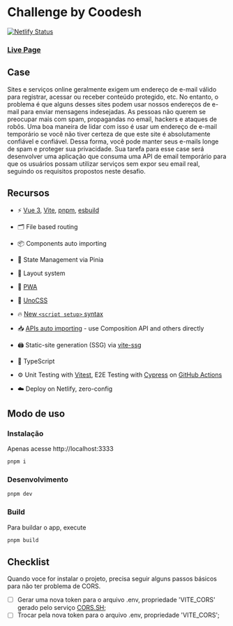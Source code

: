 # Challenge by Coodesh
[![Netlify Status](https://api.netlify.com/api/v1/badges/af047384-b763-47b8-a7ec-b4ed08dd203d/deploy-status)](https://app.netlify.com/sites/tourmaline-youtiao-a389e4/deploys)
### [Live Page](https://tourmaline-youtiao-a389e4.netlify.app/)

## Case
Sites e serviços online geralmente exigem um endereço de e-mail válido para registrar, acessar ou receber conteúdo protegido, etc. No entanto, o problema é que alguns desses sites podem usar nossos endereços de e-mail para enviar mensagens indesejadas. As pessoas não querem se preocupar mais com spam, propagandas no email, hackers e ataques de robôs.
Uma boa maneira de lidar com isso é usar um endereço de e-mail temporário se você não tiver certeza de que este site é absolutamente confiável e confiável. Dessa forma, você pode manter seus e-mails longe de spam e proteger sua privacidade. Sua tarefa para esse case será desenvolver uma aplicação que consuma uma API de email temporário para que os usuários possam utilizar serviços sem expor seu email real, seguindo os requisitos propostos neste desafio.

## Recursos

- ⚡️ [Vue 3](https://github.com/vuejs/core), [Vite](https://github.com/vitejs/vite), [pnpm](https://pnpm.io/), [esbuild](https://github.com/evanw/esbuild)

- 🗂 File based routing

- 📦 Components auto importing

- 🍍 State Management via Pinia

- 📑 Layout system

- 📲 [PWA](https://github.com/antfu/vite-plugin-pwa)

- 🎨 [UnoCSS](https://github.com/antfu/unocss)

- 🔥 [New `<script setup>` syntax](https://github.com/vuejs/rfcs/pull/227)

- 📥 [APIs auto importing](https://github.com/antfu/unplugin-auto-import) - use Composition API and others directly

- 🖨 Static-site generation (SSG) via [vite-ssg](https://github.com/antfu/vite-ssg)

- 🦾 TypeScript

- ⚙️ Unit Testing with [Vitest](https://github.com/vitest-dev/vitest), E2E Testing with [Cypress](https://cypress.io/) on [GitHub Actions](https://github.com/features/actions)

- ☁️ Deploy on Netlify, zero-config

## Modo de uso
### Instalação

Apenas acesse http://localhost:3333

```bash
pnpm i
```
### Desenvolvimento

```bash
pnpm dev
```

### Build

Para buildar o app, execute

```bash
pnpm build
```

## Checklist

Quando voce for instalar o projeto, precisa seguir alguns passos básicos para não ter problema de CORS.

- [ ] Gerar uma nova token para o arquivo .env, propriedade 'VITE_CORS' gerado pelo serviço [CORS.SH](https://proxy.cors.sh/);
- [ ] Trocar pela nova token para o arquivo .env, propriedade 'VITE_CORS';
